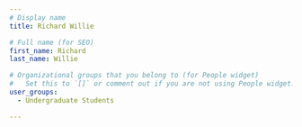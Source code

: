 ```yaml
---
# Display name
title: Richard Willie

# Full name (for SEO)
first_name: Richard
last_name: Willie

# Organizational groups that you belong to (for People widget)
#   Set this to `[]` or comment out if you are not using People widget.
user_groups:
  - Undergraduate Students

---
```

